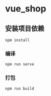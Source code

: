 # vue_shop

## 安装项目依赖
```
npm install
```

### 编译
```
npm run serve
```

### 打包
```
npm run build
```
